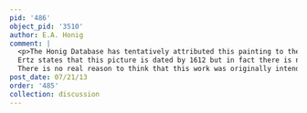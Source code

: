 ```yaml
---
pid: '486'
object_pid: '3510'
author: E.A. Honig
comment: |
  <p>The Honig Database has tentatively attributed this painting to the Studio of Jan Brueghel the Elder.<br />
  Ertz states that this picture is dated by 1612 but in fact there is no date on it. A copy of this work in a private collection is indeed dated 1612: private collection, New York, 1979 (panel, 18 x 28); not in Ertz. That copy was probably once in the Leuchtenberg Collection, Munich, cat. #107 n 1852. A much larger variant on canvas was sold in Berlin, March 12 1935, #155 (canvas, 75 x 128).<br />
  There is no real reason to think that this work was originally intended as a pendant of the other Samuel Collection Brueghel (Ertz 1979 #259).</p>
post_date: 07/21/13
order: '485'
collection: discussion
---
```

